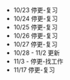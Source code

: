 - 10/23 停更-复习
- 10/24 停更-复习
- 10/25 停更-复习
- 10/26 停更-复习
- 10/27 停更-复习
- 10/28 - 11/2 更新
- 11/3 - 停更-找工作
- 11/17 停更-复习
